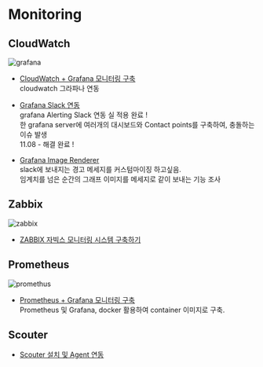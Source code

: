 # Monitoring

## CloudWatch
![grafana](https://user-images.githubusercontent.com/84123877/200781036-1395de91-65ac-48f6-abb9-f449779acc89.png)
- [CloudWatch + Grafana 모니터링 구축](https://github.com/chanW-pack/Monitoring/blob/main/CloudWatch%20%2B%20Grafana%20%EB%AA%A8%EB%8B%88%ED%84%B0%EB%A7%81%20%EA%B5%AC%EC%B6%95.md) </br>
cloudwatch 그라파나 연동

- [Grafana Slack 연동](https://github.com/chanW-pack/Monitoring/blob/main/Grafana%20Slack%20%EC%97%B0%EB%8F%99.md) </br>
grafana Alerting Slack 연동 실 적용 완료 ! </br>
한 grafana server에 여러개의 대시보드와 Contact points를 구축하여, 충돌하는 이슈 발생 </br>
11.08 - 해결 완료 ! </br>
- [Grafana Image Renderer](https://github.com/chanW-pack/Monitoring/blob/main/Grafana%20Image%20Renderer.md) </br>
slack에 보내지는 경고 메세지를 커스텀마이징 하고싶음. </br>
임계치를 넘은 순간의 그래프 이미지를 메세지로 같이 보내는 기능 조사 </br>

## Zabbix
![zabbix](https://user-images.githubusercontent.com/84123877/200781041-805cb412-bde1-4c94-9db2-d3754466b292.png)
- [ZABBIX 자빅스 모니터링 시스템 구축하기](https://github.com/chanW-pack/Monitoring/blob/main/Zabbix_%20%EC%9E%90%EB%B9%85%EC%8A%A4%20%EB%AA%A8%EB%8B%88%ED%84%B0%EB%A7%81%20%EC%8B%9C%EC%8A%A4%ED%85%9C%20%EA%B5%AC%EC%B6%95%ED%95%98%EA%B8%B0.md)

## Prometheus
![promethus](https://user-images.githubusercontent.com/84123877/200781352-02720582-ad6a-4c9a-ab5e-8f6d1bb03c08.png)
- [Prometheus + Grafana 모니터링 구축](https://github.com/chanW-pack/Monitoring/blob/main/Prometheus%20%2B%20Grafana%20%EB%AA%A8%EB%8B%88%ED%84%B0%EB%A7%81%20%EA%B5%AC%EC%B6%95.md) </br>
Prometheus 및 Grafana, docker 활용하여 container 이미지로 구축. 

## Scouter

- [Scouter 설치 및 Agent 연동](https://github.com/chanW-pack/Monitoring/blob/main/Linux%20Scouter%20%EC%84%A4%EC%B9%98%20%EB%B0%8F%20Agent%20%EC%97%B0%EB%8F%99.md)




